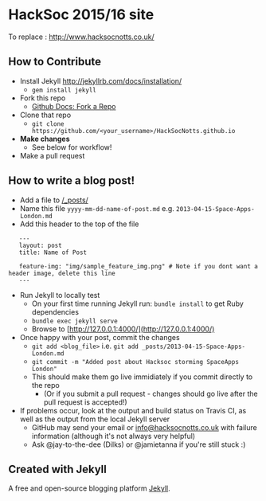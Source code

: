 # HackSoc 2015/16 site


To replace : http://www.hacksocnotts.co.uk/

## How to Contribute

* Install Jekyll http://jekyllrb.com/docs/installation/ 
    * `gem install jekyll`
* Fork this repo
	* [Github Docs: Fork a Repo](https://help.github.com/articles/fork-a-repo/)
* Clone that repo
	* `git clone https://github.com/<your_username>/HackSocNotts.github.io`
* **Make changes**
	* See below for workflow!
* Make a pull request


## How to write a blog post!

* Add a file to [/_posts/](https://github.com/HackSocNotts/HackSocNotts.github.io/tree/master/_posts)
* Name this file `yyyy-mm-dd-name-of-post.md` e.g. `2013-04-15-Space-Apps-London.md`
* Add this header to the top of the file
```
   ---
   layout: post
   title: Name of Post
   
   feature-img: "img/sample_feature_img.png" # Note if you dont want a header image, delete this line
   ---
```
* Run Jekyll to locally test
	* On your first time running Jekyll run: `bundle install` to get Ruby dependencies
	* `bundle exec jekyll serve﻿⁠⁠⁠⁠`
	* Browse to [http://127.0.0.1:4000/](http://127.0.0.1:4000/)
* Once happy with your post, commit the changes
	* `git add <blog_file>` i.e. `git add _posts/2013-04-15-Space-Apps-London.md`
	* `git commit -m "Added post about Hacksoc storming SpaceApps London"`
	*  This should make them go live immidiately if you commit directly to the repo
		* (Or if you submit a pull request - changes should go live after the pull request is accepted!)
* If problems occur, look at the output and build status on Travis CI, as well as the output from the local Jekyll server
	* GitHub may send your email or info@hacksocnotts.co.uk with failure information (although it's not always very helpful)
	* Ask @jay-to-the-dee (Dilks) or @jamietanna if you're still stuck :)

## Created with Jekyll

A free and open-source blogging platform [Jekyll](http://jekyllrb.com).
